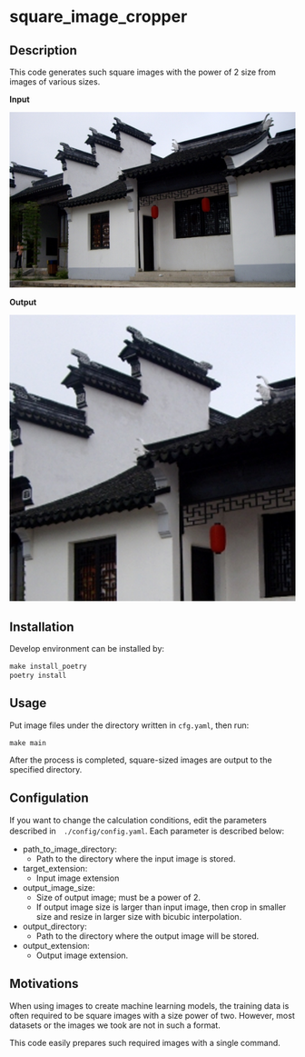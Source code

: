 # square_image_cropper

## Description
This code generates such square images with the power of 2 size from images of various sizes.

**Input**

![input image](assets/input.bmp)

**Output**

![output image](assets/output.png)

## Installation
Develop environment can be installed by:
```
make install_poetry
poetry install
```

## Usage
Put image files under the directory written in `cfg.yaml`,
then run: 
```
make main
```
After the process is completed,
square-sized images are output to the specified directory.

## Configulation
If you want to change the calculation conditions, edit the parameters described in　`./config/config.yaml`.
Each parameter is described below:

- path_to_image_directory: 
    - Path to the directory where the input image is stored.
- target_extension: 
    - Input image extension
- output_image_size: 
    - Size of output image; must be a power of 2.
    - If output image size is larger than input image, then crop in smaller size and resize in larger size with bicubic interpolation.
- output_directory: 
    - Path to the directory where the output image will be stored.
- output_extension: 
    - Output image extension.

## Motivations
When using images to create machine learning models, the training data is often required to be square images with a size power of two.
However, most datasets or the images we took are not in such a format.

This code easily prepares such required images with a single command.